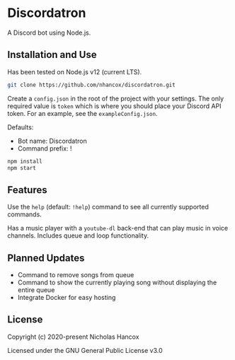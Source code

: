 # Discordatron

A Discord bot using Node.js.

## Installation and Use

Has been tested on Node.js v12 (current LTS).

```sh
git clone https://github.com/nhancox/discordatron.git
```

Create a `config.json` in the root of the project with your settings. The only
required value is `token` which is where you should place your Discord API
token. For an example, see the `exampleConfig.json`.

Defaults:

- Bot name: Discordatron
- Command prefix: !

```sh
npm install
npm start
```

## Features

Use the `help` (default: `!help`) command to see all currently supported
commands.

Has a music player with a `youtube-dl` back-end that can play music in voice
channels. Includes queue and loop functionality.

## Planned Updates

- Command to remove songs from queue
- Command to show the currently playing song without displaying the entire queue
- Integrate Docker for easy hosting

## License

Copyright (c) 2020-present Nicholas Hancox

Licensed under the GNU General Public License v3.0
